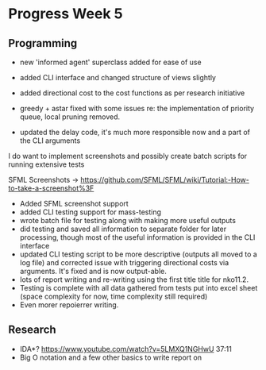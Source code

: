 # Progress Week 5

## Programming

* new 'informed agent' superclass added for ease of use

* added CLI interface and changed structure of views slightly

* added directional cost to the cost functions as per research initiative

* greedy + astar fixed with some issues re: the implementation of priority queue, local pruning removed.

* updated the delay code, it's much more responsible now and a part of the CLI arguments

  



I do want to implement screenshots and possibly create batch scripts for running extensive tests

SFML Screenshots -> https://github.com/SFML/SFML/wiki/Tutorial:-How-to-take-a-screenshot%3F





* Added SFML screenshot support
* added CLI testing support for mass-testing
* wrote batch file for testing along with making more useful outputs
* did testing and saved all information to separate folder for later processing, though most of the useful information is provided in the CLI interface
* updated CLI testing script to be more descriptive (outputs all moved to a log file) and corrected issue with triggering directional costs via arguments. It's fixed and is now output-able. 
* lots of report writing and re-writing using the first title title for nko11.2.
* Testing is complete with all data gathered from tests put into excel sheet (space complexity for now, time complexity still required)
* Even morer repoierrer writing. 



## Research

* IDA*? https://www.youtube.com/watch?v=5LMXQ1NGHwU 37:11
* Big O notation and a few other basics to write report on